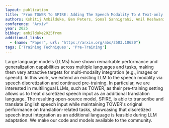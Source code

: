 ```yaml
---
layout: publication
title: 'From TOWER To SPIRE: Adding The Speech Modality To A Text-only LLM'
authors: Kshitij Ambilduke, Ben Peters, Sonal Sannigrahi, Anil Keshwani, Tsz Kin Lam, Bruno Martins, Marcely Zanon Boito, André F. T. Martins
conference: "Arxiv"
year: 2025
bibkey: ambilduke2025from
additional_links:
  - {name: "Paper", url: "https://arxiv.org/abs/2503.10620"}
tags: ['Training Techniques', 'Pre-Training']
---
```

Large language models (LLMs) have shown remarkable performance and
generalization capabilities across multiple languages and tasks, making them
very attractive targets for multi-modality integration (e.g., images or
speech). In this work, we extend an existing LLM to the speech modality via
speech discretization and continued pre-training. In particular, we are
interested in multilingual LLMs, such as TOWER, as their pre-training setting
allows us to treat discretized speech input as an additional translation
language. The resulting open-source model, SPIRE, is able to transcribe and
translate English speech input while maintaining TOWER's original performance
on translation-related tasks, showcasing that discretized speech input
integration as an additional language is feasible during LLM adaptation. We
make our code and models available to the community.
